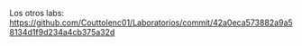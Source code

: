 Los otros labs: https://github.com/Couttolenc01/Laboratorios/commit/42a0eca573882a9a58134d1f9d234a4cb375a32d
